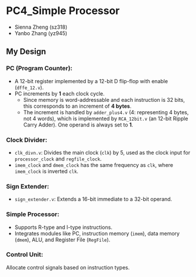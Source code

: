 # PC4_Simple Processor

- Sienna Zheng (sz318)
- Yanbo Zhang (yz945)

## My Design

### PC (Program Counter):

- A 12-bit register implemented by a 12-bit D flip-flop with enable (`dffe_12.v`).
- PC increments by **1** each clock cycle.
  - Since memory is word-addressable and each instruction is 32 bits, this corresponds to an increment of **4 bytes**.
  - The increment is handled by `adder_plus4.v` (4: representing 4 bytes, not 4 words), which is implemented by `RCA_12bit.v` (an 12-bit Ripple Carry Adder). One operand is always set to **1**.

### Clock Divider:

- `clk_divn.v`: Divides the main clock (`clk`) by 5, used as the clock input for `processor_clock` and `regfile_clock`.
- `imem_clock` and `dmem_clock` has the same frequency as `clk`, where `imem_clock` is inverted `clk`.

### Sign Extender:

- `sign_extender.v`: Extends a 16-bit immediate to a 32-bit operand.

### Simple Processor:

- Supports R-type and I-type instructions.
- Integrates modules like PC, instruction memory (`imem`), data memory (`dmem`), ALU, and Register File (`RegFile`).

### Control Unit:

Allocate control signals based on instruction types.